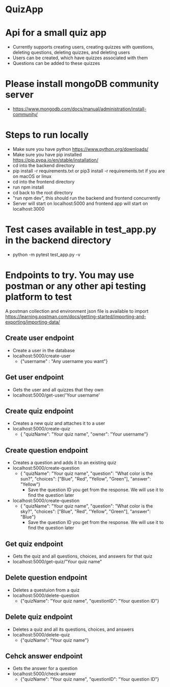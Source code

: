 # QuizApp

# Api for a small quiz app

- Currently supports creating users, creating quizzes with questions, deleting questions, deleting quizzes, and deleting users
- Users can be created, which have quizzes associated with them
- Questions can be added to these quizzes

# Please install mongoDB community server

- https://www.mongodb.com/docs/manual/administration/install-community/

# Steps to run locally

- Make sure you have python https://www.python.org/downloads/
- Make sure you have pip installed https://pip.pypa.io/en/stable/installation/
- cd into the backend directory
- pip install -r requirements.txt or pip3 install -r requirements.txt if you are on macOS or linux
- cd into the frontend directory
- run npm install
- cd back to the root directory
- "run npm dev", this should run the backend and frontend concurrently
- Server will start on localhost:5000 and frontend app will start on localhost:3000

# Test cases available in test_app.py in the backend directory

- python -m pytest test_app.py -v

# Endpoints to try. You may use postman or any other api testing platform to test

A postman collection and environment json file is available to import
https://learning.postman.com/docs/getting-started/importing-and-exporting/importing-data/

## Create user endpoint

- Create a user in the database
- localhost:5000/create-user
  - {"username" : "Any username you want"}

## Get user endpoint

- Gets the user and all quizzes that they own
- localhost:5000/get-user/'Your username'

## Create quiz endpoint

- Creates a new quiz and attaches it to a user
- localhost:5000/create-quiz
  - { "quizName": "Your quiz name", "owner": "Your username"}

## Create question endpoint

- Creates a question and adds it to an existing quiz
- localhost:5000/create-question
  - { "quizName": "Your quiz name", "question": "What color is the sun?", "choices": ["Blue", "Red", "Yellow", "Green"], "answer": "Yellow"}
    - Save the question ID you get from the response. We will use it to find the question later
- localhost:5000/create-question
  - { "quizName": "Your quiz name", "question": "What color is the sky?", "choices": ["Blue", "Red", "Yellow", "Green"], "answer": "Blue"}
    - Save the question ID you get from the response. We will use it to find the question later

## Get quiz endpoint

- Gets the quiz and all questions, choices, and answers for that quiz
- localhost:5000/get-quiz/"Your quiz name"

## Delete question endpoint

- Deletes a questuion from a quiz
- localhost:5000/delete-question
  - {"quizName": "Your quiz name", "questionID": "Your question ID"}

## Delete quiz endpoint

- Deletes a quiz and all its questions, choices, and answers
- localhost:5000/delete-quiz
  - {"quizName": "Your quiz name"}

## Cehck answer endpoint

- Gets the answer for a question
- localhost:5000/check-answer
  - {"quizName": "Your quiz name", "questionID": "Your question ID"}

